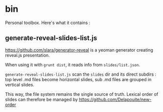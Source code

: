 bin
===

Personal toolbox. Here's what it contains :

## generate-reveal-slides-list.js

https://github.com/slara/generator-reveal is a yeoman generator creating reveal.js presentation.

When using it with `grunt dist`, it reads info from `slides/list.json`.

`generate-reveal-slides-list.js` scan the `slides` dir and its direct subdirs : top level .md files become horizontal slides, sub .md files are grouped in vertical slides.

This way, the file system remains the single source of truth. Lexical order of slides can therefore be managed by https://github.com/Delapouite/new-order
